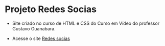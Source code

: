 # Projeto Redes Socias

- Site criado no curso de HTML e CSS do Curso em Vídeo do professor Gustavo Guanabara.

- Acesse o site <a href="" target="_blank" rel="external">Redes socias</a>
